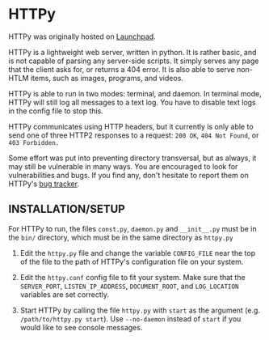 # HTTPy
HTTPy was originally hosted on [Launchpad](http://bazaar.launchpad.net/~corbin/httpy).

HTTPy is a lightweight web server, written in python. It is rather basic, and
is not capable of parsing any server-side scripts. It simply serves any page 
that the client asks for, or returns a 404 error. It is also able to serve
non-HTLM items, such as images, programs, and videos.

HTTPy is able to run in two modes: terminal, and daemon. In terminal mode,
HTTPy will still log all messages to a text log. You have to disable text logs
in the config file to stop this.

HTTPy communicates using HTTP headers, but it currently is only able to send
one of three HTTP2 responses to a request: `200 OK`, `404 Not Found`, or
`403 Forbidden.`

Some effort was put into preventing directory transversal, but as always, it
may still be vulnerable in many ways. You are encouraged to look for
vulnerabilities and bugs. If you find any, don't hesitate to report them on
HTTPy's [bug tracker](https://github.com/jdgregson/HTTPy/issues).

## INSTALLATION/SETUP
For HTTPy to run, the files `const.py`, `daemon.py`
and `__init__.py` must be in the `bin/` directory,
which must be in the same directory as `httpy.py`

1.  Edit the `httpy.py` file and change the variable
    `CONFIG_FILE` near the top of the file to the
    path of HTTPy's configuration file on your
    system.

2.  Edit the `httpy.conf` config file to fit your
    system. Make sure that the `SERVER_PORT`,
    `LISTEN_IP_ADDRESS`, `DOCUMENT_ROOT`, and `LOG_LOCATION`
    variables are set correctly.

3.  Start HTTPy by calling the file `httpy.py` with `start`
    as the argument (e.g. `/path/to/httpy.py start`). Use `--no-daemon`
    instead of `start` if you would like to see console
    messages.
